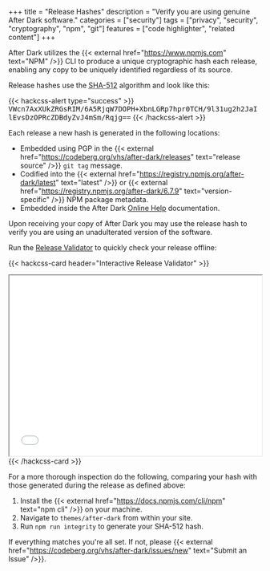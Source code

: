 +++
title = "Release Hashes"
description = "Verify you are using genuine After Dark software."
categories = ["security"]
tags = ["privacy", "security", "cryptography", "npm", "git"]
features = ["code highlighter", "related content"]
+++

After Dark utilizes the {{< external href="https://www.npmjs.com" text="NPM" />}} CLI to produce a unique cryptographic hash each release, enabling any copy to be uniquely identified regardless of its source.

Release hashes use the <abbr title="Secure Hashing Algorithm">SHA-512</abbr> algorithm and look like this:

{{< hackcss-alert type="success" >}}
<samp>VWcn7AxXUkZRGsRIM/6A5RjqW7DOPH+XbnLGRp7hpr0TCH/9l31ug2h2JaIlEvsDzOPRcZDBdyZvJ4mSm/Rqjg==</samp>
{{< /hackcss-alert >}}


Each release a new hash is generated in the following locations:

- Embedded using PGP in the {{< external href="https://codeberg.org/vhs/after-dark/releases" text="release source" />}} `git tag` message.
- Codified into the {{< external href="https://registry.npmjs.org/after-dark/latest" text="latest" />}} or {{< external href="https://registry.npmjs.org/after-dark/6.7.9" text="version-specific" />}} NPM package metadata.
- Embedded inside the After Dark [Online Help](../online-help) documentation.

Upon receiving your copy of After Dark you may use the release hash to verify you are using an unadulterated version of the software.

Run the [Release Validator](/validate) to quickly check your release offline:

{{< hackcss-card header="Interactive Release Validator" >}}
<iframe title="Validate Release" scrolling="no" width="100%" height="360" src="/validate"></iframe>
{{< /hackcss-card >}}

For a more thorough inspection do the following, comparing your hash with those generated during the release as defined above:

1. Install the {{< external href="https://docs.npmjs.com/cli/npm" text="npm cli" />}} on your machine.
2. Navigate to `themes/after-dark` from within your site.
3. Run `npm run integrity` to generate your SHA-512 hash.

If everything matches you're all set. If not, please {{< external href="https://codeberg.org/vhs/after-dark/issues/new" text="Submit an Issue" />}}.
